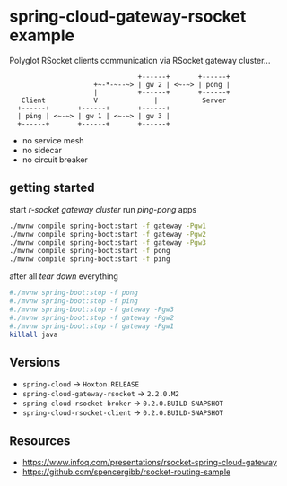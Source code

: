 # spring-cloud-gateway-rsocket example
Polyglot RSocket clients communication via RSocket gateway cluster...

```
                                +------+       +------+
                     +~-*-~--~> | gw 2 | <~-~> | pong |
                     |          +------+       +------+
   Client            V              |           Server
  +------+       +------+       +------+
  | ping | <~-~> | gw 1 | <~-~> | gw 3 |
  +------+       +------+       +------+
```

* no service mesh
* no sidecar
* no circuit breaker

## getting started

start _r-socket gateway cluster_ run _ping-pong_ apps

```bash
./mvnw compile spring-boot:start -f gateway -Pgw1
./mvnw compile spring-boot:start -f gateway -Pgw2
./mvnw compile spring-boot:start -f gateway -Pgw3
./mvnw compile spring-boot:start -f pong
./mvnw compile spring-boot:start -f ping
```

after all _tear down_ everything

```bash
#./mvnw spring-boot:stop -f pong
#./mvnw spring-boot:stop -f ping
#./mvnw spring-boot:stop -f gateway -Pgw3
#./mvnw spring-boot:stop -f gateway -Pgw2
#./mvnw spring-boot:stop -f gateway -Pgw1
killall java
```

## Versions

* `spring-cloud` -> `Hoxton.RELEASE`
* `spring-cloud-gateway-rsocket` -> `2.2.0.M2`
* `spring-cloud-rsocket-broker` -> `0.2.0.BUILD-SNAPSHOT`
* `spring-cloud-rsocket-client` -> `0.2.0.BUILD-SNAPSHOT`

## Resources

* https://www.infoq.com/presentations/rsocket-spring-cloud-gateway
* https://github.com/spencergibb/rsocket-routing-sample
